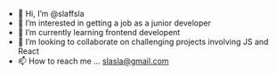 - 👋 Hi, I’m @slaffsla
- 👀 I’m interested in getting a job as a junior developer
- 🌱 I’m currently learning frontend developent
- 💞️ I’m looking to collaborate on challenging projects involving JS and React
- 📫 How to reach me ... slasla@gmail.com

<!---
slaffsla/slaffsla is a ✨ special ✨ repository because its `README.md` (this file) appears on your GitHub profile.
You can click the Preview link to take a look at your changes.
--->
